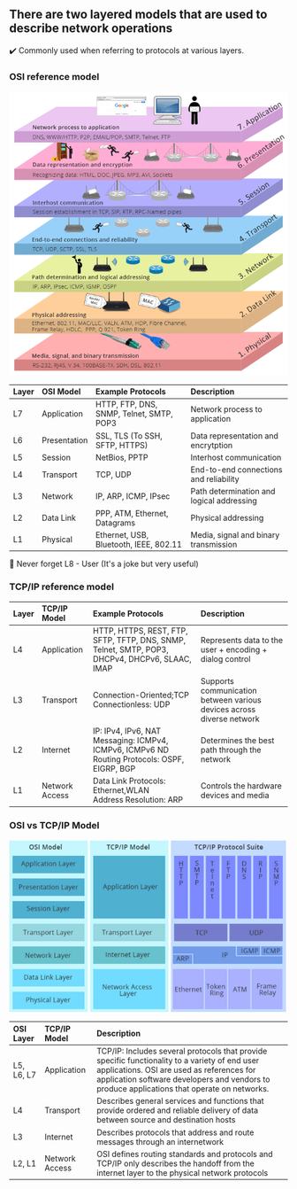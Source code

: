 
## There are two layered models that are used to describe network operations
✔️ Commonly used when referring to protocols at various layers. 

### OSI reference model
![OSI Model](/img/OSI-Model.png)

|**Layer**      | **OSI Model** |**Example Protocols**                     |**Description**                            |
|:--------------|:--------------|:-----------------------------------------|:------------------------------------------|
| L7            | Application   | HTTP, FTP, DNS, SNMP, Telnet, SMTP, POP3 | Network process to application            |           
| L6            | Presentation  | SSL, TLS (To SSH, SFTP, HTTPS)           | Data representation and encrytption       |
| L5            | Session       | NetBios, PPTP                            | Interhost communication                   |   
| L4            | Transport     | TCP, UDP                                 | End-to-end connections and reliability    |    
| L3            | Network       | IP, ARP, ICMP, IPsec                     | Path determination and logical addressing |
| L2            | Data Link     | PPP, ATM, Ethernet, Datagrams            | Physical addressing                       |
| L1            | Physical      | Ethernet, USB, Bluetooth, IEEE, 802.11   | Media, signal and binary transmission     |


🙊 Never forget L8 - User (It's a joke but very useful)

### TCP/IP reference model

|**Layer**      | **TCP/IP Model** |**Example Protocols**                     |**Description**                                                        |
|:--------------|:-----------------|:-----------------------------------------|:----------------------------------------------------------------------|
| L4            | Application      | HTTP, HTTPS, REST, FTP, SFTP, TFTP, DNS, SNMP, Telnet, SMTP, POP3, DHCPv4, DHCPv6, SLAAC, IMAP | Represents data to the user + encoding + dialog control               |           
| L3            | Transport        | Connection-Oriented;TCP <br>Connectionless: UDP</br> | Supports communication between various devices across diverse network |
| L2            | Internet         | IP: IPv4, IPv6, NAT <br>Messaging: ICMPv4, ICMPv6, ICMPv6 ND </br>Routing Protocols: OSPF, EIGRP, BGP                            | Determines the best path through the network                          |
| L1            | Network Access   | Data Link Protocols: Ethernet,WLAN <br>Address Resolution: ARP</br>| Controls the hardware devices and media                               | 



### OSI vs TCP/IP Model
![Diagrammatic comparison](/img/Comparasion-Model.PNG)

|**OSI Layer**  | **TCP/IP Model** |**Description**                                                        |
|:--------------|:-----------------|:----------------------------------------------------------------------|
| L5, L6, L7    | Application      | TCP/IP: Includes several protocols that provide specific functionality to a variety of end user applications. OSI are used as references for application software developers and vendors to produce applications that operate on networks.              |           
| L4            | Transport        | Describes general services and functions that provide ordered and reliable delivery of data between source and destination hosts|
| L3            | Internet         | Describes protocols that address and route messages through an internetwork  |
| L2, L1        | Network Access   | OSI defines routing standards and protocols and TCP/IP only describes the handoff from the internet layer to the physical network protocols      | 

